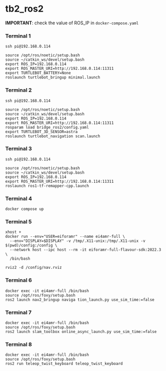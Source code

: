 # tb2_ros2

**IMPORTANT**: check the value of ROS_IP in `docker-compose.yaml`

### Terminal 1
```
ssh pi@192.168.0.114

source /opt/ros/noetic/setup.bash
source ~/catkin_ws/devel/setup.bash
export ROS_IP=192.168.0.114
export ROS_MASTER_URI=http://192.168.0.114:11311
export TURTLEBOT_BATTERY=None
roslaunch turtlebot_bringup minimal.launch
```

### Terminal 2
```
ssh pi@192.168.0.114

source /opt/ros/noetic/setup.bash
source ~/catkin_ws/devel/setup.bash
export ROS_IP=192.168.0.114
export ROS_MASTER_URI=http://192.168.0.114:11311
rosparam load bridge_ros2/config.yaml 
export TURTLEBOT_3D_SENSOR=astra
roslaunch turtlebot_navigation scan.launch
```

### Terminal 3
```
ssh pi@192.168.0.114

source /opt/ros/noetic/setup.bash
source ~/catkin_ws/devel/setup.bash
export ROS_IP=192.168.0.114
export ROS_MASTER_URI=http://192.168.0.114:11311
roslaunch ros1-tf-remapper-cpp.launch 
```

### Terminal 4
```
docker compose up
```

### Terminal 5
```
xhost +
docker run --env="USER=eiforamr" --name ei4amr-full \
  --env="DISPLAY=$DISPLAY" -v /tmp/.X11-unix:/tmp/.X11-unix -v $(pwd)/config:/config \
  --network host --ipc host --rm -it eiforamr-full-flavour-sdk:2022.3 \
  /bin/bash

rviz2 -d /config/nav.rviz
```

### Terminal 6
```
docker exec -it ei4amr-full /bin/bash
source /opt/ros/foxy/setup.bash
ros2 launch nav2_bringup naviga tion_launch.py use_sim_time:=false
```

### Terminal 7
```
docker exec -it ei4amr-full /bin/bash
source /opt/ros/foxy/setup.bash
ros2 launch slam_toolbox online_async_launch.py use_sim_time:=false
```

### Terminal 8
```
docker exec -it ei4amr-full /bin/bash
source /opt/ros/foxy/setup.bash
ros2 run teleop_twist_keyboard teleop_twist_keyboard
```
